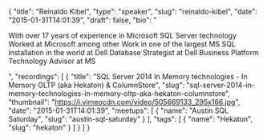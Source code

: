 {
  "title": "Reinaldo Kibel",
  "type": "speaker",
  "slug": "reinaldo-kibel",
  "date": "2015-01-31T14:01:39",
  "draft": false,
  "bio": "<p>With over 17 years of experience in Microsoft SQL Server technology Worked at Microsoft among other Work in one of the largest MS SQL installation in the world at Dell Database Strategist at Dell Business Platform Technology Advisor at MS</p>",
  "recordings": [
    {
      "title": "SQL Server 2014 In Memory technologies - In Memory OLTP (aka Hekaton) & ColumnStore",
      "slug": "sql-server-2014-in-memory-technologies-in-memory-oltp-aka-hekaton-columnstore",
      "thumbnail": "https://i.vimeocdn.com/video/505669133_295x166.jpg",
      "date": "2015-01-31T14:01:39",
      "meetups": [
        {
          "name": "Austin SQL Saturday",
          "slug": "austin-sql-saturday"
        }
      ],
      "tags": [
        {
          "name": "Hekaton",
          "slug": "hekaton"
        }
      ]
    }
  ]
}